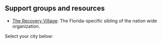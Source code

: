 ## Support groups and resources
- [The Recovery Village](https://www.floridarehab.com/resources/lgbtq/): The Florida-specific sibling of the nation wide organization.

Select your city below:
